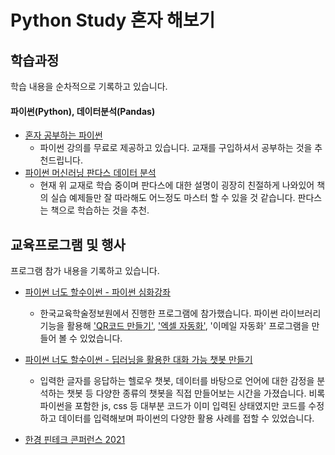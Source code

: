 Python Study 혼자 해보기
=============

학습과정
-------------
학습 내용을 순차적으로 기록하고 있습니다.

#### 파이썬(Python), 데이터분석(Pandas)

* [혼자 공부하는 파이썬](https://youtube.com/playlist?list=PLBXuLgInP-5kr0PclHz1ubNZgESmliuB7)
  * 파이썬 강의를 무료로 제공하고 있습니다. 교재를 구입하셔서 공부하는 것을 추천드립니다.
* [파이썬 머신러닝 판다스 데이터 분석](http://www.kyobobook.co.kr/product/detailViewKor.laf?mallGb=KOR&barcode=9788956748337)
  * 현재 위 교재로 학습 중이며 판다스에 대한 설명이 굉장히 친절하게 나와있어 책의 실습 예제들만 잘 따라해도 어느정도 마스터 할 수 있을 것 같습니다. 판다스는 책으로 학습하는 것을 추천.


교육프로그램 및 행사
-------------
프로그램 참가 내용을 기록하고 있습니다.

* [파이썬 너도 할수이썬 - 파이썬 심화강좌](https://www.keris.or.kr/images/editor/20210819104514_imozcppk.jpg)
  * 한국교육학술정보원에서 진행한 프로그램에 참가했습니다. 파이썬 라이브러리 기능을 활용해 ['QR코드 만들기'](https://colab.research.google.com/drive/1Rl47QfXYNtG1dnFMeEHW-FbbHBr1L5Yl), ['엑셀 자동화'](https://colab.research.google.com/drive/1xptvXgDGSeFMGedBuuqsZJK9wDUKj3Xe), '이메일 자동화' 프로그램을 만들어 볼 수 있었습니다.

* [파이썬 너도 할수이썬 - 딥러닝을 활용한 대화 가능 챗봇 만들기](https://www.keris.or.kr/images/editor/20210819104514_imozcppk.jpg)
  * 입력한 글자를 응답하는 헬로우 챗봇, 데이터를 바탕으로 언어에 대한 감정을 분석하는 챗봇 등 다양한 종류의 챗봇을 직접 만들어보는 시간을 가졌습니다. 비록 파이썬을 포함한 js, css 등 대부분 코드가 이미 입력된 상태였지만 코드를 수정하고 데이터를 입력해보며 파이썬의 다양한 활용 사례를 접할 수 있었습니다.
 
* [한경 핀테크 콘퍼런스 2021](http://fintech.hankyung.com/kfc)